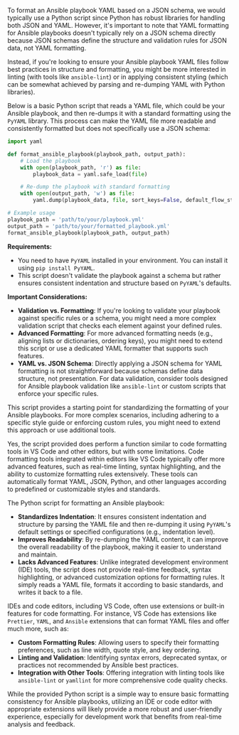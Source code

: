 To format an Ansible playbook YAML based on a JSON schema, we would typically use a Python script since Python has robust libraries for handling both JSON and YAML. However, it's important to note that YAML formatting for Ansible playbooks doesn't typically rely on a JSON schema directly because JSON schemas define the structure and validation rules for JSON data, not YAML formatting. 

Instead, if you're looking to ensure your Ansible playbook YAML files follow best practices in structure and formatting, you might be more interested in linting (with tools like `ansible-lint`) or in applying consistent styling (which can be somewhat achieved by parsing and re-dumping YAML with Python libraries).

Below is a basic Python script that reads a YAML file, which could be your Ansible playbook, and then re-dumps it with a standard formatting using the `PyYAML` library. This process can make the YAML file more readable and consistently formatted but does not specifically use a JSON schema:

```python
import yaml

def format_ansible_playbook(playbook_path, output_path):
    # Load the playbook
    with open(playbook_path, 'r') as file:
        playbook_data = yaml.safe_load(file)

    # Re-dump the playbook with standard formatting
    with open(output_path, 'w') as file:
        yaml.dump(playbook_data, file, sort_keys=False, default_flow_style=False, indent=2)

# Example usage
playbook_path = 'path/to/your/playbook.yml'
output_path = 'path/to/your/formatted_playbook.yml'
format_ansible_playbook(playbook_path, output_path)
```

**Requirements:**

- You need to have `PyYAML` installed in your environment. You can install it using `pip install PyYAML`.
- This script doesn't validate the playbook against a schema but rather ensures consistent indentation and structure based on `PyYAML`'s defaults.

**Important Considerations:**

- **Validation vs. Formatting**: If you're looking to validate your playbook against specific rules or a schema, you might need a more complex validation script that checks each element against your defined rules.
- **Advanced Formatting**: For more advanced formatting needs (e.g., aligning lists or dictionaries, ordering keys), you might need to extend this script or use a dedicated YAML formatter that supports such features.
- **YAML vs. JSON Schema**: Directly applying a JSON schema for YAML formatting is not straightforward because schemas define data structure, not presentation. For data validation, consider tools designed for Ansible playbook validation like `ansible-lint` or custom scripts that enforce your specific rules.

This script provides a starting point for standardizing the formatting of your Ansible playbooks. For more complex scenarios, including adhering to a specific style guide or enforcing custom rules, you might need to extend this approach or use additional tools.

Yes, the script provided does perform a function similar to code formatting tools in VS Code and other editors, but with some limitations. Code formatting tools integrated within editors like VS Code typically offer more advanced features, such as real-time linting, syntax highlighting, and the ability to customize formatting rules extensively. These tools can automatically format YAML, JSON, Python, and other languages according to predefined or customizable styles and standards.

The Python script for formatting an Ansible playbook:

- **Standardizes Indentation**: It ensures consistent indentation and structure by parsing the YAML file and then re-dumping it using `PyYAML`'s default settings or specified configurations (e.g., indentation level).
- **Improves Readability**: By re-dumping the YAML content, it can improve the overall readability of the playbook, making it easier to understand and maintain.
- **Lacks Advanced Features**: Unlike integrated development environment (IDE) tools, the script does not provide real-time feedback, syntax highlighting, or advanced customization options for formatting rules. It simply reads a YAML file, formats it according to basic standards, and writes it back to a file.

IDEs and code editors, including VS Code, often use extensions or built-in features for code formatting. For instance, VS Code has extensions like `Prettier`, `YAML`, and `Ansible` extensions that can format YAML files and offer much more, such as:

- **Custom Formatting Rules**: Allowing users to specify their formatting preferences, such as line width, quote style, and key ordering.
- **Linting and Validation**: Identifying syntax errors, deprecated syntax, or practices not recommended by Ansible best practices.
- **Integration with Other Tools**: Offering integration with linting tools like `ansible-lint` or `yamllint` for more comprehensive code quality checks.

While the provided Python script is a simple way to ensure basic formatting consistency for Ansible playbooks, utilizing an IDE or code editor with appropriate extensions will likely provide a more robust and user-friendly experience, especially for development work that benefits from real-time analysis and feedback.